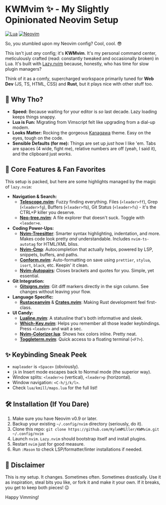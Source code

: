 # KWMvim ✨ - My Slightly Opinionated Neovim Setup

[![Lua](https://img.shields.io/badge/Made%20with-Lua-blueviolet.svg?style=for-the-badge&logo=lua)](https://lua.org)
[![Neovim](https://img.shields.io/badge/Neovim-0.9%2B-green.svg?style=for-the-badge&logo=neovim)](https://neovim.io/)

So, you stumbled upon my Neovim config? Cool, cool. 😎

This isn't just _any_ config; it's **KWMvim**. It's my personal command center, meticulously crafted (read: constantly tweaked and occasionally broken) in Lua. It's built with [Lazy.nvim](https://github.com/folke/lazy.nvim) because, honestly, who has time for slow plugin managers?

Think of it as a comfy, supercharged workspace primarily tuned for **Web Dev** (JS, TS, HTML, CSS) and **Rust**, but it plays nice with other stuff too.

## 🤔 Why Tho?

- **Speed:** Because waiting for your editor is _so_ last decade. Lazy loading keeps things snappy.
- **Lua is Fun:** Migrating from Vimscript felt like upgrading from a dial-up modem.
- **Looks Matter:** Rocking the gorgeous [Kanagawa](https://github.com/rebelot/kanagawa.nvim) theme. Easy on the eyes, tough on the code.
- **Sensible Defaults (for me):** Things are set up _just_ how I like 'em. Tabs are spaces (4 wide, fight me), relative numbers are off (yeah, I said it), and the clipboard just _works_.

## 🚀 Core Features & Fan Favorites

This setup is packed, but here are some highlights managed by the magic of `lazy.nvim`:

- **Navigation & Search:**
  - [**Telescope.nvim**](https://github.com/nvim-telescope/telescope.nvim): Fuzzy finding everything. Files (`<leader>ff`), Grep (`<leader>fg`), Buffers (`<leader>fb`), Git Status (`<leader>fs`) - it's the CTRL+P killer you deserve.
  - [**Neo-tree.nvim**](https://github.com/nvim-neo-tree/neo-tree.nvim): A file explorer that doesn't suck. Toggle with `<leader>e`.
- **Coding Power-Ups:**
  - [**Nvim-Treesitter**](https://github.com/nvim-treesitter/nvim-treesitter): Smarter syntax highlighting, indentation, and more. Makes code look pretty _and_ understandable. Includes `nvim-ts-autotag` for HTML/XML bliss.
  - [**Nvim-Cmp**](https://github.com/hrsh7th/nvim-cmp): Autocompletion that actually helps, powered by LSP, snippets, buffers, and paths.
  - [**Conform.nvim**](https://github.com/stevearc/conform.nvim): Auto-formatting on save using `prettier`, `stylua`, `isort`, `black`, etc. Keepin' it clean.
  - [**Nvim-Autopairs**](https://github.com/windwp/nvim-autopairs): Closes brackets and quotes for you. Simple, yet essential.
- **Git Integration:**
  - [**Gitsigns.nvim**](https://github.com/lewis6991/gitsigns.nvim): Git diff markers directly in the sign column. See changes without leaving your flow.
- **Language Specific:**
  - [**Rustaceanvim**](https://github.com/mrcjkb/rustaceanvim) & [**Crates.nvim**](https://github.com/Saecki/crates.nvim): Making Rust development feel first-class.
- **UI Candy:**
  - [**Lualine.nvim**](https://github.com/nvim-lualine/lualine.nvim): A statusline that's both informative and sleek.
  - [**Which-Key.nvim**](https://github.com/folke/which-key.nvim): Helps you remember all those leader keybindings. Press `<leader>` and wait a sec.
  - [**Nvim-Colorizer.lua**](https://github.com/norcalli/nvim-colorizer.lua): Shows hex colors inline. Pretty neat.
  - [**Toggleterm.nvim**](https://github.com/akinsho/toggleterm.nvim): Quick access to a floating terminal (`<F7>`).

## ✨ Keybinding Sneak Peek

- `mapleader` is `<Space>` (obviously).
- `jk` in Insert mode escapes back to Normal mode (the superior way).
- Window splits: `<leader>o` (vertical), `<leader>p` (horizontal).
- Window navigation: `<C-h/j/k/l>`.
- Check `lua/kmill/maps.lua` for the full list!

## 🛠️ Installation (If You Dare)

1.  Make sure you have Neovim v0.9 or later.
2.  Backup your existing `~/.config/nvim` directory (seriously, do it).
3.  Clone this repo: `git clone https://github.com/KyleWMiller/KWMvim.git ~/.config/nvim`
4.  Launch `nvim`. `Lazy.nvim` should bootstrap itself and install plugins.
5.  Restart `nvim` just for good measure.
6.  Run `:Mason` to check LSP/formatter/linter installations if needed.

## 📜 Disclaimer

This is _my_ setup. It changes. Sometimes often. Sometimes drastically. Use it as inspiration, steal bits you like, or fork it and make it your own. If it breaks, you get to keep both pieces! 😉

Happy Vimming!
